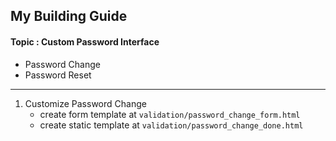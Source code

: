 ##  My Building Guide

#### Topic : Custom Password Interface
- Password Change
- Password Reset
---

1. Customize Password Change
    - create form template at `validation/password_change_form.html`
    - create static template at `validation/password_change_done.html`

